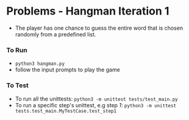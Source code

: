 # Problems - Hangman Iteration 1

* The player has one chance to guess the entire word that is chosen randomly from a predefined list.

### To Run

* `python3 hangman.py`
* follow the input prompts to play the game

### To Test

* To run all the unittests: `python3 -m unittest tests/test_main.py`
* To run a specific step's unittest, e.g step *1*: `python3 -m unittest tests.test_main.MyTestCase.test_step1`

